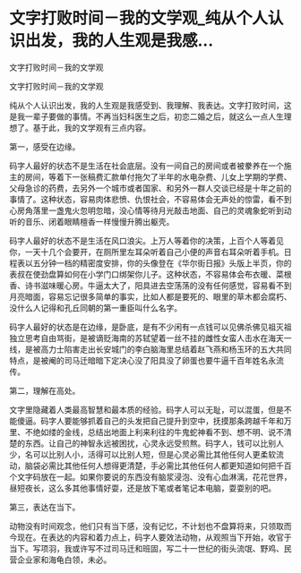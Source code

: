 # 文字打败时间－我的文学观_纯从个人认识出发，我的人生观是我感...

文字打败时间－我的文学观

文字打败时间－我的文学观

纯从个人认识出发，我的人生观是我感受到、我理解、我表达。文字打败时间，这是我一辈子要做的事情。不再当妇科医生之后，初恋二婚之后，就这么一点人生理想了。基于此，我的文学观有三点内容。

第一，感受在边缘。

码字人最好的状态不是生活在社会底层。没有一间自己的房间或者被豢养在一个施主的房间，等着下一张稿费汇款单付拖欠了半年的水电杂费、儿女上学期的学费、父母急诊的药费，去另外一个城市或者国家、和另外一群人交谈已经是十年之前的事情了。这种状态，容易肉体悲愤、仇恨社会，不容易体会无声处的惊雷，看不到心房角落里一盏鬼火忽明忽暗，没心情等待月光敲击地面、自己的灵魂象蛇听到动听的音乐、闭着眼睛檀香一样慢慢升腾出躯壳。

码字人最好的状态不是生活在风口浪尖。上万人等着你的决策，上百个人等着见你，一天十几个会要开，在厕所里左耳朵听着自己小便的声音右耳朵听着手机。日程表以五分钟一档的精密度安排，你的头像登在《华尔街日报》头版上半页，你的表叔在使劲盘算如何在小学门口绑架你儿子。这种状态，不容易体会布衣暖、菜根香、诗书滋味暖心房。牛逼太大了，阳具进去空荡荡的没有任何感觉，容易看不到月亮暗面，容易忘记很多简单的事实，比如人都是要死的、眼里的草木都会腐朽、没什么人记得和孔丘同朝的第一重臣叫什么名字。

码字人最好的状态是在边缘，是卧底，是有不少闲有一点钱可以见佛杀佛见祖灭祖独立思考自由骂街，是被谪贬海南的苏轼望着一丝不挂的雌性女蛮人击水在海天一线，是被高力士陷害走出长安城门的李白脑海里总结着赵飞燕和杨玉环的五大共同特点，是被阉的司马迁暗暗下定决心没了阳具没了卵蛋也要牛逼千百年姓名永流传。

第二，理解在高处。

文字里隐藏着人类最高智慧和最本质的经验。码字人可以无耻，可以混蛋，但是不能傻逼。码字人要能够抓着自己的头发把自己提升到空中，抚摸那条跨越千年和万里、不绝如缕的金线，总结出地面上利来利往的牛鬼蛇神看不到、想不明、说不清楚的东西。让自己的神智永远被困扰，心灵永远受煎熬。码字人，钱可以比别人少，名可以比别人小，活得可以比别人短，但是心灵必需比其他任何人更柔软流动，脑袋必需比其他任何人想得更清楚，手必需比其他任何人都更知道如何把千百个文字码放在一起。如果你要说的东西没有脑浆浸泡、没有心血淋漓，花花世界，昼短夜长，这么多其他事情好耍，还是放下笔或者笔记本电脑，耍耍别的吧。

第三，表达在当下。

动物没有时间观念，他们只有当下感，没有记忆，不计划也不盘算将来，只领取而今现在。在表达的内容和着力点上，码字人要效法动物，从观照当下开始，收官于当下。写项羽，我或许写不过司马迁和班固，写二十一世纪的街头流氓、野鸡、民营企业家和海龟白领，未必。